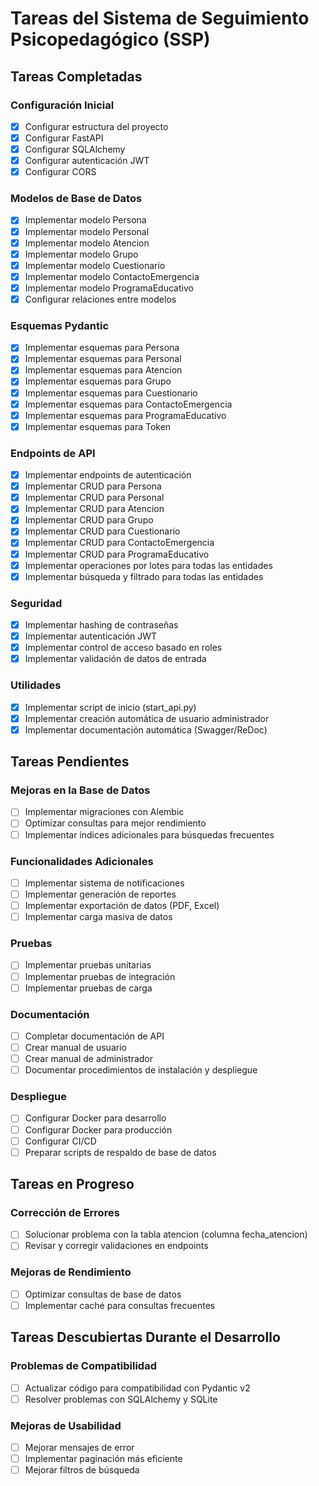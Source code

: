 # Tareas del Sistema de Seguimiento Psicopedagógico (SSP)

## Tareas Completadas

### Configuración Inicial
- [x] Configurar estructura del proyecto
- [x] Configurar FastAPI
- [x] Configurar SQLAlchemy
- [x] Configurar autenticación JWT
- [x] Configurar CORS

### Modelos de Base de Datos
- [x] Implementar modelo Persona
- [x] Implementar modelo Personal
- [x] Implementar modelo Atencion
- [x] Implementar modelo Grupo
- [x] Implementar modelo Cuestionario
- [x] Implementar modelo ContactoEmergencia
- [x] Implementar modelo ProgramaEducativo
- [x] Configurar relaciones entre modelos

### Esquemas Pydantic
- [x] Implementar esquemas para Persona
- [x] Implementar esquemas para Personal
- [x] Implementar esquemas para Atencion
- [x] Implementar esquemas para Grupo
- [x] Implementar esquemas para Cuestionario
- [x] Implementar esquemas para ContactoEmergencia
- [x] Implementar esquemas para ProgramaEducativo
- [x] Implementar esquemas para Token

### Endpoints de API
- [x] Implementar endpoints de autenticación
- [x] Implementar CRUD para Persona
- [x] Implementar CRUD para Personal
- [x] Implementar CRUD para Atencion
- [x] Implementar CRUD para Grupo
- [x] Implementar CRUD para Cuestionario
- [x] Implementar CRUD para ContactoEmergencia
- [x] Implementar CRUD para ProgramaEducativo
- [x] Implementar operaciones por lotes para todas las entidades
- [x] Implementar búsqueda y filtrado para todas las entidades

### Seguridad
- [x] Implementar hashing de contraseñas
- [x] Implementar autenticación JWT
- [x] Implementar control de acceso basado en roles
- [x] Implementar validación de datos de entrada

### Utilidades
- [x] Implementar script de inicio (start_api.py)
- [x] Implementar creación automática de usuario administrador
- [x] Implementar documentación automática (Swagger/ReDoc)

## Tareas Pendientes

### Mejoras en la Base de Datos
- [ ] Implementar migraciones con Alembic
- [ ] Optimizar consultas para mejor rendimiento
- [ ] Implementar índices adicionales para búsquedas frecuentes

### Funcionalidades Adicionales
- [ ] Implementar sistema de notificaciones
- [ ] Implementar generación de reportes
- [ ] Implementar exportación de datos (PDF, Excel)
- [ ] Implementar carga masiva de datos

### Pruebas
- [ ] Implementar pruebas unitarias
- [ ] Implementar pruebas de integración
- [ ] Implementar pruebas de carga

### Documentación
- [ ] Completar documentación de API
- [ ] Crear manual de usuario
- [ ] Crear manual de administrador
- [ ] Documentar procedimientos de instalación y despliegue

### Despliegue
- [ ] Configurar Docker para desarrollo
- [ ] Configurar Docker para producción
- [ ] Configurar CI/CD
- [ ] Preparar scripts de respaldo de base de datos

## Tareas en Progreso

### Corrección de Errores
- [ ] Solucionar problema con la tabla atencion (columna fecha_atencion)
- [ ] Revisar y corregir validaciones en endpoints

### Mejoras de Rendimiento
- [ ] Optimizar consultas de base de datos
- [ ] Implementar caché para consultas frecuentes

## Tareas Descubiertas Durante el Desarrollo

### Problemas de Compatibilidad
- [ ] Actualizar código para compatibilidad con Pydantic v2
- [ ] Resolver problemas con SQLAlchemy y SQLite

### Mejoras de Usabilidad
- [ ] Mejorar mensajes de error
- [ ] Implementar paginación más eficiente
- [ ] Mejorar filtros de búsqueda
